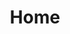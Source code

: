---
title: Home
template: splash
hero:
  title: Welcome to the Long Beach Nonprofit Startup Guide
  tagline: A step-by-step guide to establishing a 501c3 nonprofit charitable organization public benefit corporation in Long Beach, California
  actions:
    - text: Get Started
      icon: right-arrow
      variant: primary
      link: /lb-nonprofit-guide/start/introduction/
    - text: Resources
      icon: open-book
      variant: secondary
      link: /lb-nonprofit-guide/resources/
---